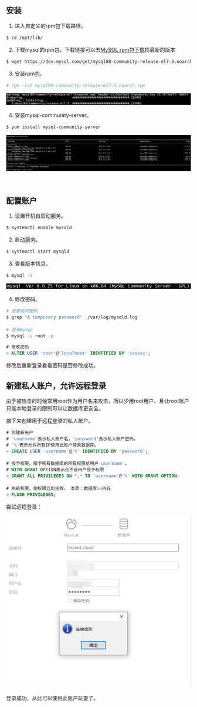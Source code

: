 ## 安装
1. 进入自定义的rpm包下载路径。
```bash
$ cd /opt/lib/
```
2. 下载mysql的rpm包，下载链接可以去[MySQL rpm包下载](https://dev.mysql.com/downloads/repo/yum/)找最新的版本
```bash
$ wget https://dev.mysql.com/get/mysql80-community-release-el7-3.noarch.rpm
```
3. 安装rpm包。
```bash
# rpm -ivh mysql80-community-release-el7-3.noarch.rpm
``` 
![img.png](../assets/screenshot01.png)

4. 安装mysql-community-server。
```bash
$ yum install mysql-community-server
```
![img.png](../assets/screenshot02.png)

&nbsp;
## 配置账户
1. 设置开机自启动服务。
```bash
$ systemctl enable mysqld
```
2. 启动服务。
```bash
$ systemctl start mysqld
```
3. 查看版本信息。
```bash
$ mysql -V
```
![img.png](../assets/screenshot03.png)

4. 修改密码。
```bash
# 查看临时密码
$ grep "A temporary password"  /var/log/mysqld.log

# 登录mysql
$ mysql -u root -p
```
```sql
# 修改密码
> ALTER USER 'root'@'localhost' IDENTIFIED BY 'xxxxxx';
```
修改后重新登录看看密码是否修改成功。

## 新建私人账户，允许远程登录
由于被攻击的时候常用root作为用户名来攻击，所以少用root用户、且让root账户只能本地登录的限制可以让数据库更安全。

接下来创建用于远程登录的私人账户。
```sql
# 创建新用户
# 'username'表示私人账户名，'password'表示私人账户密码。
# '%'表示允许所有IP使用此账户登录数据库。
> CREATE USER 'username'@'%' IDENTIFIED BY 'password';

# 授予权限，授予所有数据库的所有权限给用户'username'。
# WITH GRANT OPTION表示允许该用户授予权限
> GRANT ALL PRIVILEGES ON *.* TO 'username'@'%' WITH GRANT OPTION;

# 刷新权限，使权限立即生效。 本质：数据库>>内存
> FLUSH PRIVILEGES;
```

尝试远程登录：

![img.png](../assets/screenshot04.png)

登录成功，从此可以使用此账户玩耍了。